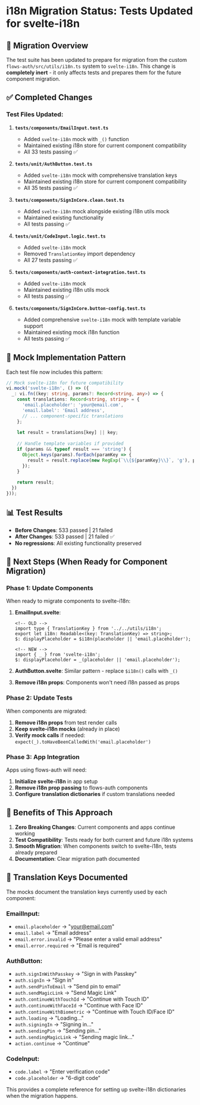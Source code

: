 # i18n Migration Status: Tests Updated for svelte-i18n

## 🎯 **Migration Overview**

The test suite has been updated to prepare for migration from the custom `flows-auth/src/utils/i18n.ts` system to `svelte-i18n`. This change is **completely inert** - it only affects tests and prepares them for the future component migration.

## ✅ **Completed Changes**

### **Test Files Updated:**

1. **`tests/components/EmailInput.test.ts`**
   - Added `svelte-i18n` mock with `_()` function
   - Maintained existing i18n store for current component compatibility
   - All 33 tests passing ✅

2. **`tests/unit/AuthButton.test.ts`**
   - Added `svelte-i18n` mock with comprehensive translation keys
   - Maintained existing i18n store for current component compatibility
   - All 35 tests passing ✅

3. **`tests/components/SignInCore.clean.test.ts`**
   - Added `svelte-i18n` mock alongside existing i18n utils mock
   - Maintained existing functionality
   - All tests passing ✅

4. **`tests/unit/CodeInput.logic.test.ts`**
   - Added `svelte-i18n` mock
   - Removed `TranslationKey` import dependency
   - All 27 tests passing ✅

5. **`tests/components/auth-context-integration.test.ts`**
   - Added `svelte-i18n` mock
   - Maintained existing i18n utils mock
   - All tests passing ✅

6. **`tests/components/SignInCore.button-config.test.ts`**
   - Added comprehensive `svelte-i18n` mock with template variable support
   - Maintained existing mock i18n function
   - All tests passing ✅

## 🔧 **Mock Implementation Pattern**

Each test file now includes this pattern:

```typescript
// Mock svelte-i18n for future compatibility
vi.mock('svelte-i18n', () => ({
  _: vi.fn((key: string, params?: Record<string, any>) => {
    const translations: Record<string, string> = {
      'email.placeholder': 'your@email.com',
      'email.label': 'Email address',
      // ... component-specific translations
    };
    
    let result = translations[key] || key;
    
    // Handle template variables if provided
    if (params && typeof result === 'string') {
      Object.keys(params).forEach(paramKey => {
        result = result.replace(new RegExp(`\\{${paramKey}\\}`, 'g'), params[paramKey]);
      });
    }
    
    return result;
  })
}));
```

## 📊 **Test Results**

- **Before Changes**: 533 passed | 21 failed
- **After Changes**: 533 passed | 21 failed ✅
- **No regressions**: All existing functionality preserved

## 🚀 **Next Steps (When Ready for Component Migration)**

### **Phase 1: Update Components**
When ready to migrate components to svelte-i18n:

1. **EmailInput.svelte**:
   ```svelte
   <!-- OLD -->
   import type { TranslationKey } from '../../utils/i18n';
   export let i18n: Readable<(key: TranslationKey) => string>;
   $: displayPlaceholder = $i18n(placeholder || 'email.placeholder');
   
   <!-- NEW -->
   import { _ } from 'svelte-i18n';
   $: displayPlaceholder = _(placeholder || 'email.placeholder');
   ```

2. **AuthButton.svelte**: Similar pattern - replace `$i18n()` calls with `_()`

3. **Remove i18n props**: Components won't need i18n passed as props

### **Phase 2: Update Tests**
When components are migrated:

1. **Remove i18n props** from test render calls
2. **Keep svelte-i18n mocks** (already in place)
3. **Verify mock calls** if needed: `expect(_).toHaveBeenCalledWith('email.placeholder')`

### **Phase 3: App Integration**
Apps using flows-auth will need:

1. **Initialize svelte-i18n** in app setup
2. **Remove i18n prop passing** to flows-auth components
3. **Configure translation dictionaries** if custom translations needed

## 🎯 **Benefits of This Approach**

1. **Zero Breaking Changes**: Current components and apps continue working
2. **Test Compatibility**: Tests ready for both current and future i18n systems
3. **Smooth Migration**: When components switch to svelte-i18n, tests already prepared
4. **Documentation**: Clear migration path documented

## 📝 **Translation Keys Documented**

The mocks document the translation keys currently used by each component:

### **EmailInput**:
- `email.placeholder` → "your@email.com"
- `email.label` → "Email address"
- `email.error.invalid` → "Please enter a valid email address"
- `email.error.required` → "Email is required"

### **AuthButton**:
- `auth.signInWithPasskey` → "Sign in with Passkey"
- `auth.signIn` → "Sign in"
- `auth.sendPinToEmail` → "Send pin to email"
- `auth.sendMagicLink` → "Send Magic Link"
- `auth.continueWithTouchId` → "Continue with Touch ID"
- `auth.continueWithFaceId` → "Continue with Face ID"
- `auth.continueWithBiometric` → "Continue with Touch ID/Face ID"
- `auth.loading` → "Loading..."
- `auth.signingIn` → "Signing in..."
- `auth.sendingPin` → "Sending pin..."
- `auth.sendingMagicLink` → "Sending magic link..."
- `action.continue` → "Continue"

### **CodeInput**:
- `code.label` → "Enter verification code"
- `code.placeholder` → "6-digit code"

This provides a complete reference for setting up svelte-i18n dictionaries when the migration happens.
